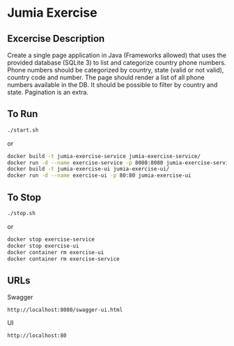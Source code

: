 # Jumia Exercise
## Excercise Description
Create a single page application in Java (Frameworks allowed) that uses the provided 
database (SQLite 3) to list and categorize country phone numbers.
Phone numbers should be categorized by country, state (valid or not valid), country 
code and number.
The page should render a list of all phone numbers available in the DB. It should be 
possible to filter by country and state. Pagination is an extra.

## To Run
```bash
./start.sh
```
or 

```bash
docker build -t jumia-exercise-service jumia-exercise-service/
docker run -d --name exercise-service -p 8080:8080 jumia-exercise-service
docker build -t jumia-exercise-ui jumia-exercise-ui/
docker run -d --name exercise-ui -p 80:80 jumia-exercise-ui
```
## To Stop
```bash
./stop.sh
```
or
```bash
docker stop exercise-service
docker stop exercise-ui
docker container rm exercise-ui
docker container rm exercise-service
```
## URLs
Swagger
```
http://localhost:8080/swagger-ui.html
```
UI
```
http://localhost:80
```
